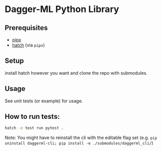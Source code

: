 # Dagger-ML Python Library

## Prerequisites

- [pipx](https://pypa.github.io/pipx/installation/)
- [hatch](https://hatch.pypa.io/latest/install/#pipx) (via `pipx`)

## Setup

install hatch however you want and clone the repo with submodules.

## Usage

See unit tests (or example) for usage.

## How to run tests:

```bash
hatch -e test run pytest .
```

Note: You might have to reinstall the cli with the editable flag set (e.g. `pip uninstall daggerml-cli; pip install -e ./submodules/daggerml_cli/`)
